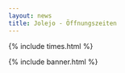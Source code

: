 ```yaml
---
layout: news
title: Jolejo - Öffnungszeiten
---
```


{% include times.html %}

{% include banner.html %}
